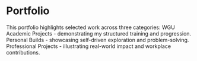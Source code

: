 # Portfolio
This portfolio highlights selected work across three categories:  WGU Academic Projects - demonstrating my structured training and progression.  Personal Builds - showcasing self-driven exploration and problem-solving.  Professional Projects - illustrating real-world impact and workplace contributions.
